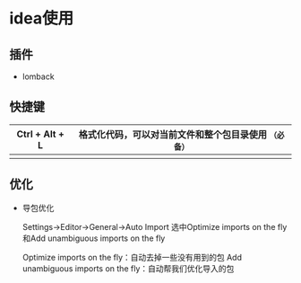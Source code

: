 

# idea使用

## 插件


- lomback

## 快捷键

| Ctrl + Alt + L | 格式化代码，可以对当前文件和整个包目录使用 `（必备）` |
| -------------- | ----------------------------------------------------- |
|                |                                                       |

## 优化

- 导包优化

  Settings→Editor→General→Auto Import 
  选中Optimize imports on the fly和Add unambiguous imports on the fly

  Optimize imports on the fly：自动去掉一些没有用到的包 
  Add unambiguous imports on the fly：自动帮我们优化导入的包